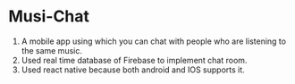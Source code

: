 # Musi-Chat
  1. A mobile app using which you can chat with people who are listening to the same music.
  2. Used real time database of Firebase to implement chat room.
  3. Used react native because both android and IOS supports it.
